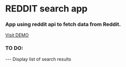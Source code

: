 # REDDIT search app

### App using reddit api to fetch data from Reddit. 

[Visit DEMO](https://zetdotcom.github.io/reddit-js/)


### TO DO:
--- Display list of search results
